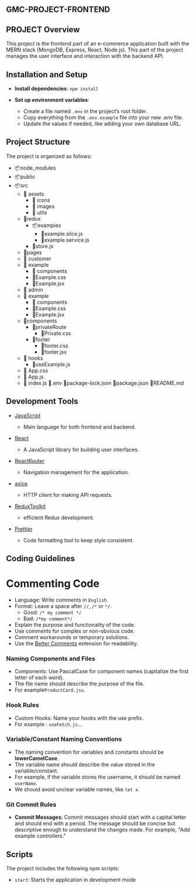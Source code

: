 ## GMC-PROJECT-FRONTEND

## PROJECT Overview

This project is the frontend part of an e-commerce application built with the MERN stack (MongoDB, Express, React, Node.js). This part of the project manages the user interface and interaction with the backend API.

## Installation and Setup

- **Install dependencies**: `npm install`

- **Set up environment variables**:
   - Create a file named `.env` in the project’s root folder.
   - Copy everything from the `.env.example` file into your new .env file.
   - Update the values if needed, like adding your own database URL.

## Project Structure

The project is organized as follows:

- 📦node_modules
- 📦public
- 📦src
  - 📂 assets
    - 📂 icons
    - 📂 images
    - 📂 utils
  - 📂redux
    - 📦examples
      - 📜example.slice.js
      - 📜example.service.js
    - 📜store.js
  - 📂pages
   - 📂 customer
    - 📂 example
      - 📂 components
      - 📜Example.css
      - 📜Example.jsx
   - 📂 admin
    - 📂 example
      - 📂 components
      - 📜Example.css
      - 📜Example.jsx
  - 📂components
    - 📂privateRoute
      - 📜Private.css
    - 📂footer
      - 📜footer.css
      - 📜footer.jsx
  - 📂 hooks
      - 📜useExample.js
  - 📜 App.css
  - 📜 App.js
  - 📜 index.js
📜.env
📜package-lock.json
📜package.json
📜README.md

## Development Tools

- [JavaScript](https://www.javascript.com/)
  - Main language for both frontend and backend.

- [React](https://react.dev/)
  - A JavaScript library for building user interfaces.

- [ReactRouter](https://reactrouter.com/en/main)
  - Navigation management for the application.

- [axios](https://axios-http.com/)
  -  HTTP client for making API requests.

- [ReduxToolkit](https://redux-toolkit.js.org/)
  - efficient Redux development.

- [Prettier](https://prettier.io/)
  - Code formatting tool to keep style consistent.

## Coding Guidelines

  # Commenting Code

- Language: Write comments in `English`.
- Format: Leave a space after `//`, `/*` or `*/`.
  - Good: `/* my comment */`
  - Bad: `/*my comment*/`
- Explain the purpose and functionality of the code.
- Use comments for complex or non-obvious code.
- Comment workarounds or temporary solutions.
- Use the [Better Comments](https://marketplace.visualstudio.com/items?itemName=aaron-bond.better-comments) extension for readability.


### Naming Components and Files

- Components: Use PascalCase for component names (capitalize the first letter of each word). 
- The file name should describe the purpose of the file.
- For example`ProductCard.jsx`.

### Hook Rules

- Custom Hooks: Name your hooks with the use prefix.
- For example : `useFetch.js`...

### Variable/Constant Naming Conventions

- The naming convention for variables and constants should be **lowerCamelCase**.
- The variable name should describe the value stored in the variable/constant.
- For example, if the variable stores the username, it should be named `userName`.
- We should avoid unclear variable names, like `let x`.

### Git Commit Rules

- **Commit Messages**: Commit messages should start with a capital letter and should end with a period. The message should be concise but descriptive enough to understand the changes made. For example, "Add example controllers."


## Scripts

The project includes the following npm scripts:
- `start`: Starts the application in development mode